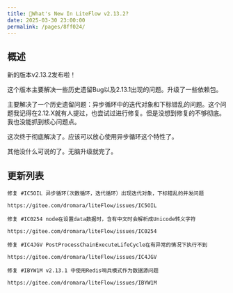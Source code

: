 ```yaml
---
title: 🌈What's New In LiteFlow v2.13.2?
date: 2025-03-30 23:00:00
permalink: /pages/8ff024/
---
```


## 概述

新的版本v2.13.2发布啦！

这个版本主要解决一些历史遗留Bug以及2.13.1出现的问题。升级了一些依赖包。

主要解决了一个历史遗留问题：异步循环中的迭代对象和下标错乱的问题。这个问题我记得在2.12.X就有人提过，也尝试过进行修复。但是没想到修复的不够彻底。我也没能抓到核心问题点。

这次终于彻底解决了。应该可以放心使用异步循环这个特性了。

其他没什么可说的了。无脑升级就完了。

## 更新列表

```
修复 #IC5OIL 异步循环(次数循环，迭代循环）出现迭代对象，下标错乱的并发问题

https://gitee.com/dromara/liteFlow/issues/IC5OIL

修复 #IC0254 node在设置data数据时，含有中文时会解析成Unicode转义字符

https://gitee.com/dromara/liteFlow/issues/IC0254

修复 #IC4JGV PostProcessChainExecuteLifeCycle在有异常的情况下执行不到

https://gitee.com/dromara/liteFlow/issues/IC4JGV

修复 #IBYW1M v2.13.1 中使用Redis哨兵模式作为数据源问题

https://gitee.com/dromara/liteFlow/issues/IBYW1M
```


